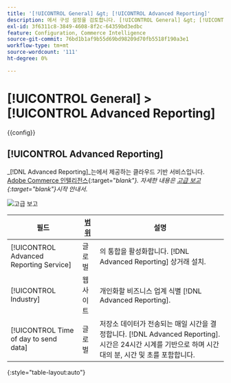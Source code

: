 ```yaml
---
title: '[!UICONTROL General] &gt; [!UICONTROL Advanced Reporting]'
description: 에서 구성 설정을 검토합니다. [!UICONTROL General] &gt; [!UICONTROL Advanced Reporting] 상거래 관리자의 페이지입니다.
exl-id: 3f6311c8-3849-4608-8f2c-64359bd3edbc
feature: Configuration, Commerce Intelligence
source-git-commit: 76bd1b1af9b55d69bd98209d70fb5518f190a3e1
workflow-type: tm+mt
source-wordcount: '111'
ht-degree: 0%

---
```


# [!UICONTROL General] > [!UICONTROL Advanced Reporting]

{{config}}

## [!UICONTROL Advanced Reporting]

_[!DNL Advanced Reporting]_는에서 제공하는 클라우드 기반 서비스입니다. [Adobe Commerce 인텔리전스][1]{:target=&quot;_blank&quot;}. 자세한 내용은 [고급 보고][2]{:target=&quot;_blank&quot;}_&#x200B;시작 안내서&#x200B;_.

![고급 보고](./assets/advanced-reporting.png)<!-- zoom -->

<!-- [Advanced Reporting](https://docs.magento.com/user-guide/reports/advanced-reporting.html) -->

| 필드 | [범위](../../getting-started/websites-stores-views.md#scope-settings) | 설명 |
|--- |--- |--- |
| [!UICONTROL Advanced Reporting Service] | 글로벌 | 의 통합을 활성화합니다. [!DNL Advanced Reporting] 상거래 설치. |
| [!UICONTROL Industry] | 웹 사이트 | 개인화할 비즈니스 업계 식별 [!DNL Advanced Reporting]. |
| [!UICONTROL Time of day to send data] | 글로벌 | 저장소 데이터가 전송되는 매일 시간을 결정합니다. [!DNL Advanced Reporting]. 시간은 24시간 시계를 기반으로 하며 시간대의 분, 시간 및 초를 포함합니다. |

{:style=&quot;table-layout:auto&quot;}

[1]: https://experienceleague.adobe.com/docs/commerce-business-intelligence/mbi/getting-started.html
[2]: https://experienceleague.adobe.com/docs/commerce-admin/start/reporting/business-intelligence.html#advanced-reporting
